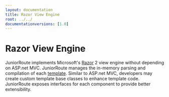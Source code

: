 ```yaml
---
layout: documentation
title: Razor View Engine
root: ../../
documentationversions: [1.0]
---
```

Razor View Engine
=
JuniorRoute implements Microsoft's [Razor](http://en.wikipedia.org/wiki/Microsoft_ASP.NET_Razor_view_engine) 2 view engine without depending on ASP.net MVC. JuniorRoute manages the in-memory parsing and compilation of each [template](templates.html). Similar to ASP.net MVC, developers may create custom template base classes to enhance template code. JuniorRoute exposes interfaces for each component to provide better extensibility.